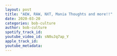 ```yaml
---
layout: post
title: "AEW, RAW, NXT, Mania Thoughts and more!!"
date: 2020-03-20
categories: bob-culture
author: bob-culture
spotify_track_id: 
youtube_video_id: sN0uJq7ap_Y
apple_track_id: 
youtube_metadata: 
---
```

